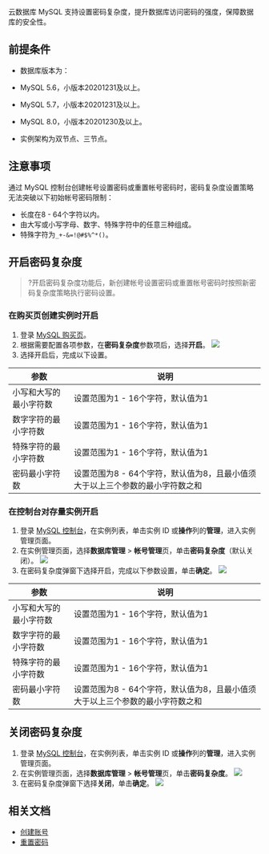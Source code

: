云数据库 MySQL 支持设置密码复杂度，提升数据库访问密码的强度，保障数据库的安全性。

## 前提条件
- 数据库版本为：
 - MySQL 5.6，小版本20201231及以上。
 - MySQL 5.7，小版本20201231及以上。
 - MySQL 8.0，小版本20201230及以上。

- 实例架构为双节点、三节点。

## 注意事项
通过 MySQL 控制台创建帐号设置密码或重置帐号密码时，密码复杂度设置策略无法突破以下初始帐号密码限制：
- 长度在8 - 64个字符以内。
- 由大写或小写字母、数字、特殊字符中的任意三种组成。
- 特殊字符为`_+-&=!@#$%^*()`。

## 开启密码复杂度
>?开启密码复杂度功能后，新创建帐号设置密码或重置帐号密码时按照新密码复杂度策略执行密码设置。

### 在购买页创建实例时开启
1. 登录 [MySQL 购买页](https://buy.cloud.tencent.com/cdb)。
2. 根据需要配置各项参数，在**密码复杂度**参数项后，选择**开启**。
![](https://qcloudimg.tencent-cloud.cn/raw/69058679844168c875b7dffa8197dd8b.png)
3. 选择开启后，完成以下设置。
<table>
<thead><tr><th>参数</th><th>说明</th></tr></thead>
<tbody><tr>
<td>小写和大写的最小字符数</td>
<td>设置范围为1 - 16个字符，默认值为1</td></tr>
<tr>
<td>数字字符的最小字符数</td>
<td>设置范围为1 - 16个字符，默认值为1</td></tr>
<tr>
<td>特殊字符的最小字符数</td>
<td>设置范围为1 - 16个字符，默认值为1</td></tr>
<tr>
<td>密码最小字符数</td>
<td>设置范围为8 - 64个字符，默认值为8，且最小值须大于以上三个参数的最小字符数之和</td></tr>
</tbody></table>

### 在控制台对存量实例开启
1. 登录 [MySQL 控制台](https://console.cloud.tencent.com/cdb)，在实例列表，单击实例 ID 或**操作**列的**管理**，进入实例管理页面。
2. 在实例管理页面，选择**数据库管理** > **帐号管理**页，单击**密码复杂度**（默认关闭）。
![](https://qcloudimg.tencent-cloud.cn/raw/b7f879ec1f4f6111960262986fc78151.png)
3. 在密码复杂度弹窗下选择开启，完成以下参数设置，单击**确定**。
![](https://qcloudimg.tencent-cloud.cn/raw/ea40a03993b5a23233c56d4f64a658e4.png)
<table>
<thead><tr><th>参数</th><th>说明</th></tr></thead>
<tbody><tr>
<td>小写和大写的最小字符数</td>
<td>设置范围为1 - 16个字符，默认值为1</td></tr>
<tr>
<td>数字字符的最小字符数</td>
<td>设置范围为1 - 16个字符，默认值为1</td></tr>
<tr>
<td>特殊字符的最小字符数</td>
<td>设置范围为1 - 16个字符，默认值为1</td></tr>
<tr>
<td>密码最小字符数</td>
<td>设置范围为8 - 64个字符，默认值为8，且最小值须大于以上三个参数的最小字符数之和</td></tr>
</tbody></table>

## 关闭密码复杂度
1. 登录 [MySQL 控制台](https://console.cloud.tencent.com/cdb)，在实例列表，单击实例 ID 或**操作**列的**管理**，进入实例管理页面。
2. 在实例管理页面，选择**数据库管理** > **帐号管理**页，单击**密码复杂度**。
![](https://qcloudimg.tencent-cloud.cn/raw/60caf7c8f17bb891b0cedd18666bc69e.png)
3. 在密码复杂度弹窗下选择**关闭**，单击**确定**。
![](https://qcloudimg.tencent-cloud.cn/raw/af0d221137fe2a33a4147a8e923b580a.png)

## 相关文档
- [创建账号](https://cloud.tencent.com/document/product/236/35794)
- [重置密码](https://cloud.tencent.com/document/product/236/10305)
